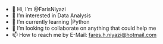 - 👋 Hi, I’m @FarisNiyazi
- 👀 I’m interested in Data Analysis
- 🌱 I’m currently learning |Python
- 💞️ I’m looking to collaborate on anything that could help me 
- 📫 How to reach me by E-Mail: fares.h.niyazi@hotmail.com

<!---
FarisNiyazi/FarisNiyazi is a ✨ special ✨ repository because its `README.md` (this file) appears on your GitHub profile.
You can click the Preview link to take a look at your changes.
--->
